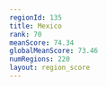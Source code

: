 ```yaml
---
regionId: 135
title: Mexico
rank: 70
meanScore: 74.34
globalMeanScore: 73.46
numRegions: 220
layout: region_score
---
```

